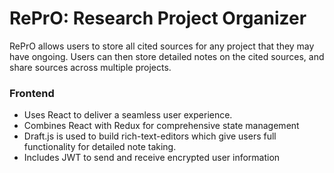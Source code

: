 # RePrO: Research Project Organizer
RePrO allows users to store all cited sources for any project that they may have ongoing.
Users can then store detailed notes on the cited sources, and share sources across multiple projects.

### Frontend

- Uses React to deliver a seamless user experience.
- Combines React with Redux for comprehensive state management
- Draft.js is used to build rich-text-editors which give users full functionality for detailed note taking.
- Includes JWT to send and receive encrypted user information



